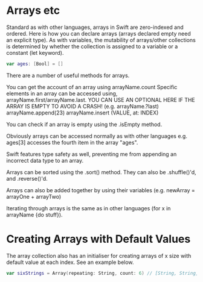 # Arrays etc

Standard as with other languages, arrays in Swift are zero-indexed and ordered. Here is how you can declare arrays (arrays declared empty need an explicit type). As with variables, the mutability of arrays/other collections is determined by whether the collection is assigned to a variable or a constant (let keyword).

```swift
var ages: [Bool] = []
```

There are a number of useful methods for arrays.

You can get the account of an array using arrayName.count
Specific elements in an array can be accessed using, arrayName.first/arrayName.last. YOU CAN USE AN OPTIONAL HERE IF THE ARRAY IS EMPTY TO AVOID A CRASH! (e.g. arrayName.?last)
arrayName.append(23)
arrayName.insert (VALUE, at: INDEX)

You can check if an array is empty using the .isEmpty method.

Obviously arrays can be accessed normally as with other languages e.g. ages[3] accesses the fourth item in the array "ages".

Swift features type safety as well, preventing me from appending an incorrect data type to an array.

Arrays can be sorted using the .sort() method. They can also be .shuffle()'d, and .reverse()'d.

Arrays can also be added together by using their variables (e.g. newArray = arrayOne + arrayTwo)

Iterating through arrays is the same as in other languages (for x in arrayName {do stuff}).

# Creating Arrays with Default Values

The array collection also has an initialiser for creating arrays of x size with default value at each index. See an example below.

```swift
var sixStrings = Array(repeating: String, count: 6) // [String, String, String, String, String, String]
```